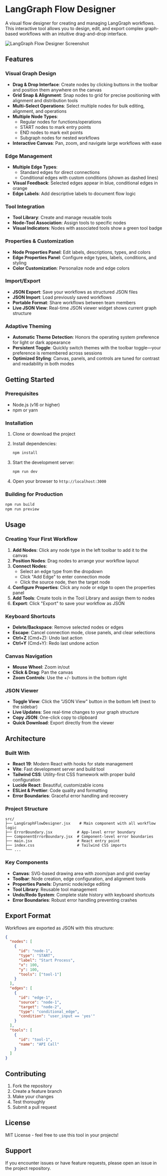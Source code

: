 # LangGraph Flow Designer

A visual flow designer for creating and managing LangGraph workflows. This interactive tool allows you to design, edit, and export complex graph-based workflows with an intuitive drag-and-drop interface.

![LangGraph Flow Designer Screenshot](screenshot.png)

## Features

### Visual Graph Design
- **Drag & Drop Interface**: Create nodes by clicking buttons in the toolbar and position them anywhere on the canvas
- **Grid Snap & Alignment**: Snap nodes to grid for precise positioning with alignment and distribution tools
- **Multi-Select Operations**: Select multiple nodes for bulk editing, alignment, and operations
- **Multiple Node Types**:
  - Regular nodes for functions/operations
  - START nodes to mark entry points
  - END nodes to mark exit points  
  - Subgraph nodes for nested workflows
- **Interactive Canvas**: Pan, zoom, and navigate large workflows with ease

### Edge Management
- **Multiple Edge Types**:
  - Standard edges for direct connections
  - Conditional edges with custom conditions (shown as dashed lines)
- **Visual Feedback**: Selected edges appear in blue, conditional edges in orange
- **Edge Labels**: Add descriptive labels to document flow logic

### Tool Integration
- **Tool Library**: Create and manage reusable tools
- **Node-Tool Association**: Assign tools to specific nodes
- **Visual Indicators**: Nodes with associated tools show a green tool badge

### Properties & Customization
- **Node Properties Panel**: Edit labels, descriptions, types, and colors
- **Edge Properties Panel**: Configure edge types, labels, conditions, and styling
- **Color Customization**: Personalize node and edge colors

### Import/Export
- **JSON Export**: Save your workflows as structured JSON files
- **JSON Import**: Load previously saved workflows
- **Portable Format**: Share workflows between team members
- **Live JSON View**: Real-time JSON viewer widget shows current graph structure

### Adaptive Theming
- **Automatic Theme Detection**: Honors the operating system preference for light or dark appearance
- **Persistent Toggle**: Quickly switch themes with the toolbar toggle—your preference is remembered across sessions
- **Optimized Styling**: Canvas, panels, and controls are tuned for contrast and readability in both modes

## Getting Started

### Prerequisites
- Node.js (v16 or higher)
- npm or yarn

### Installation

1. Clone or download the project
2. Install dependencies:
   ```bash
   npm install
   ```

3. Start the development server:
   ```bash
   npm run dev
   ```

4. Open your browser to `http://localhost:3000`

### Building for Production

```bash
npm run build
npm run preview
```

## Usage

### Creating Your First Workflow

1. **Add Nodes**: Click any node type in the left toolbar to add it to the canvas
2. **Position Nodes**: Drag nodes to arrange your workflow layout
3. **Connect Nodes**: 
   - Select an edge type from the dropdown
   - Click "Add Edge" to enter connection mode
   - Click the source node, then the target node
4. **Configure Properties**: Click any node or edge to open the properties panel
5. **Add Tools**: Create tools in the Tool Library and assign them to nodes
6. **Export**: Click "Export" to save your workflow as JSON

### Keyboard Shortcuts
- **Delete/Backspace**: Remove selected nodes or edges
- **Escape**: Cancel connection mode, close panels, and clear selections
- **Ctrl+Z** (Cmd+Z): Undo last action
- **Ctrl+Y** (Cmd+Y): Redo last undone action

### Canvas Navigation
- **Mouse Wheel**: Zoom in/out
- **Click & Drag**: Pan the canvas
- **Zoom Controls**: Use the +/- buttons in the bottom right

### JSON Viewer
- **Toggle View**: Click the "JSON View" button in the bottom left (next to the sidebar)
- **Live Updates**: See real-time changes to your graph structure
- **Copy JSON**: One-click copy to clipboard
- **Quick Download**: Export directly from the viewer

## Architecture

### Built With
- **React 19**: Modern React with hooks for state management
- **Vite**: Fast development server and build tool
- **Tailwind CSS**: Utility-first CSS framework with proper build configuration
- **Lucide React**: Beautiful, customizable icons
- **ESLint & Prettier**: Code quality and formatting
- **Error Boundaries**: Graceful error handling and recovery

### Project Structure
```
src/
├── LangGraphFlowDesigner.jsx    # Main component with all workflow logic
├── ErrorBoundary.jsx           # App-level error boundary
├── ComponentErrorBoundary.jsx  # Component-level error boundaries
├── main.jsx                    # React entry point
├── index.css                   # Tailwind CSS imports
└── ...
```

### Key Components
- **Canvas**: SVG-based drawing area with zoom/pan and grid overlay
- **Toolbar**: Node creation, edge configuration, and alignment tools
- **Properties Panels**: Dynamic node/edge editing
- **Tool Library**: Reusable tool management
- **Undo/Redo System**: Complete state history with keyboard shortcuts
- **Error Boundaries**: Robust error handling preventing crashes

## Export Format

Workflows are exported as JSON with this structure:
```json
{
  "nodes": [
    {
      "id": "node-1",
      "type": "START", 
      "label": "Start Process",
      "x": 100,
      "y": 100,
      "tools": ["tool-1"]
    }
  ],
  "edges": [
    {
      "id": "edge-1",
      "source": "node-1",
      "target": "node-2", 
      "type": "conditional_edge",
      "condition": "user_input == 'yes'"
    }
  ],
  "tools": [
    {
      "id": "tool-1",
      "name": "API Call"
    }
  ]
}
```

## Contributing

1. Fork the repository
2. Create a feature branch
3. Make your changes
4. Test thoroughly
5. Submit a pull request

## License

MIT License - feel free to use this tool in your projects!

## Support

If you encounter issues or have feature requests, please open an issue in the project repository.